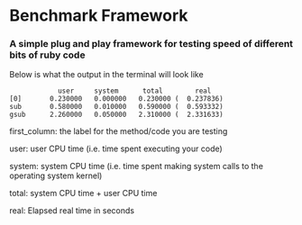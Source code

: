 # Benchmark Framework
### A simple plug and play framework for testing speed of different bits of ruby code

Below is what the output in the terminal will look like

```
            user     system      total        real
[0]       0.230000   0.000000   0.230000 (  0.237836)
sub       0.580000   0.010000   0.590000 (  0.593332)
gsub      2.260000   0.050000   2.310000 (  2.331633)
```

first_column: the label for the method/code you are testing

user: user CPU time (i.e. time spent executing your code)

system: system CPU time (i.e. time spent making system calls to the operating system kernel)

total: system CPU time + user CPU time

real: Elapsed real time in seconds
